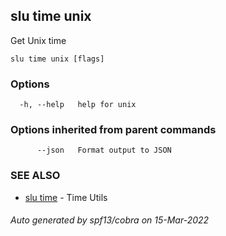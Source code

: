 ## slu time unix

Get Unix time

```
slu time unix [flags]
```

### Options

```
  -h, --help   help for unix
```

### Options inherited from parent commands

```
      --json   Format output to JSON
```

### SEE ALSO

* [slu time](slu_time.md)	 - Time Utils

###### Auto generated by spf13/cobra on 15-Mar-2022
